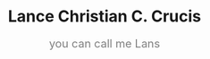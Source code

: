 <h1 align="center">Lance Christian C. Crucis</h1>
<p align="center" style="font-size: 20px; color:gray;">you can call me Lans</p>

